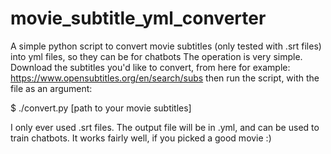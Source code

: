 # movie_subtitle_yml_converter
A simple python script to convert movie subtitles (only tested with .srt files) into yml files, so they can be for chatbots
The operation is very simple. Download the subtitles you'd like to convert, from here for example: https://www.opensubtitles.org/en/search/subs
then run the script, with the file as an argument:

$ ./convert.py [path to your movie subtitles]

I only ever used .srt files. The output file will be in .yml, and can be used to train chatbots. It works fairly well, if you
picked a good movie :)

